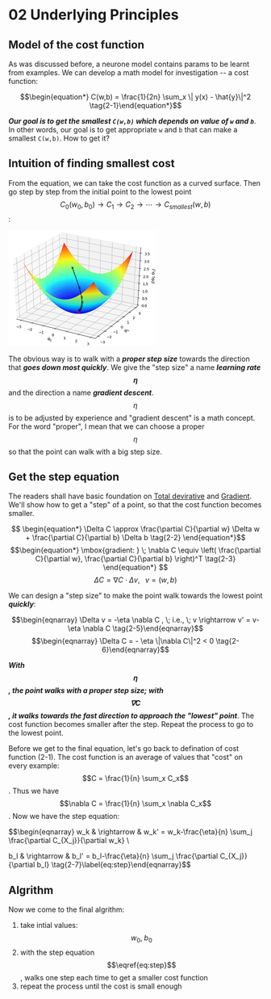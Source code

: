 <script id="MathJax-script" async src="https://cdn.jsdelivr.net/npm/mathjax@3/es5/tex-mml-chtml.js"></script>

# 02 Underlying Principles

## Model of the cost function

As was discussed before, a neurone model contains
params to be learnt from examples.
We can develop a math model for investigation --
a cost function:

$$\begin{equation*}
  C(w,b) = \frac{1}{2n} \sum_x \| y(x) - \hat{y}\|^2
\tag{2-1}\end{equation*}$$

***Our goal is to get the smallest `C(w,b)` which depends on value of `w` and `b`***.
In other words, our goal is to get appropriate `w` and `b` that can
make a smallest `C(w,b)`. How to get it?

## Intuition of finding smallest cost

From the equation, we can take the cost function as a curved surface.
Then go step by step from the initial point to the lowest
point $$C_0(w_0, b_0) \rightarrow C_1 \rightarrow C_2 \rightarrow \cdots \rightarrow  C_{smallest}(w, b)$$:

![gradient pic](./pic/gradient.png)

The obvious way is to walk with a ***proper step size*** towards the
direction that ***goes down most quickly***.
We give the "step size" a name ***learning rate $$\eta$$*** and
the direction a name ***gradient descent***.
$$\eta$$ is to be adjusted by experience and "gradient descent"
is a math concept. For the word "proper", I mean that we can choose
a proper $$\eta$$ so that the point can walk with a big step size.

## Get the step equation

The readers shall have basic foundation on
[Total devirative](https://en.wikipedia.org/wiki/Total_derivative) and
[Gradient](https://en.wikipedia.org/wiki/Gradient).
We'll show how to get a "step" of a point, so that the cost function becomes smaller.

$$
\begin{equation*}
  \Delta C \approx \frac{\partial C}{\partial w} \Delta w +
  \frac{\partial C}{\partial b} \Delta b
\tag{2-2}
\end{equation*}$$
$$\begin{equation*}
  \mbox{gradient: } \; \nabla C \equiv \left( \frac{\partial C}{\partial w},
  \frac{\partial C}{\partial b} \right)^T
\tag{2-3}
\end{equation*}
$$
$$
\begin{equation*}
  \Delta C = \nabla C \cdot \Delta v, \;\;\; v = (w, b)
\tag{2-4}
\end{equation*}$$

We can design a "step size" to make the point walk towards the lowest point ***quickly***:

$$\begin{eqnarray}
\Delta v = -\eta \nabla C , \; i.e., \; v \rightarrow v' = v-\eta \nabla C
\tag{2-5}\end{eqnarray}$$
$$\begin{eqnarray}
\Delta C = - \eta \|\nabla C\|^2 < 0
\tag{2-6}\end{eqnarray}$$

***With $$\eta$$, the point walks with a proper step size; with $$\nabla C$$, it walks towards the fast direction to approach the "lowest" point***.
The cost function becomes smaller after the step.
Repeat the process to go to the lowest point.

Before we get to the final equation, let's go back to defination of cost function (2-1).
The cost function is an average of values
that "cost" on every example: $$C = \frac{1}{n} \sum_x C_x$$.
Thus we have $$\nabla C = \frac{1}{n} \sum_x \nabla C_x$$.
Now we have the step equation:

$$\begin{eqnarray}
  w_k & \rightarrow & w_k' = w_k-\frac{\eta}{n}
  \sum_j \frac{\partial C_{X_j}}{\partial w_k} \\
  
  b_l & \rightarrow & b_l' = b_l-\frac{\eta}{n}
  \sum_j \frac{\partial C_{X_j}}{\partial b_l}
\tag{2-7}\label{eq:step}\end{eqnarray}$$

## Algrithm

Now we come to the final algrithm:

1. take intial values: $$w_0, \; b_0$$
2. with the step equation $$\eqref{eq:step}$$, walks one step each time to get a smaller cost function
3. repeat the process until the cost is small enough
